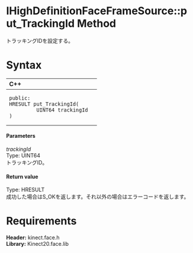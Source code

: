 IHighDefinitionFaceFrameSource::put\_TrackingId Method  
======================================================  

トラッキングIDを設定する。 <span id="syntaxSection"></span>

Syntax  
======  

<table>
<colgroup>
<col width="100%" />
</colgroup>
<thead>
<tr class="header">
<th align="left">C++</th>
</tr>
</thead>
<tbody>
<tr class="odd">
<td align="left"><pre><code>public:  
HRESULT put_TrackingId(  
         UINT64 trackingId  
)</code></pre></td>
</tr>
</tbody>
</table>

<span id="ID4EG"></span>
#### Parameters  

*trackingId*    
Type: UINT64  
トラッキングID。  

<span id="ID4EP"></span>
#### Return value  

Type: HRESULT  
成功した場合はS_OKを返します。それ以外の場合はエラーコードを返します。  

<span id="requirements"></span>

Requirements  
============  

**Header:** kinect.face.h  
**Library:** Kinect20.face.lib  



<!--Please do not edit the data in the comment block below.-->
<!--
TOCTitle : put_TrackingId Method
RLTitle : IHighDefinitionFaceFrameSource::put_TrackingId Method
KeywordK : put_TrackingId method
KeywordK : IHighDefinitionFaceFrameSource::put_TrackingId method
KeywordF : IHighDefinitionFaceFrameSource::put_TrackingId
KeywordF : put_TrackingId
KeywordF : Microsoft.Kinect.face.IHighDefinitionFaceFrameSource.put_TrackingId(UINT64)
KeywordA : M:Microsoft.Kinect.face.IHighDefinitionFaceFrameSource.put_TrackingId(UINT64)
AssetID : M:Microsoft.Kinect.face.IHighDefinitionFaceFrameSource.put_TrackingId(UINT64)
Locale : en-us
CommunityContent : 1
APIType : Managed
APILocation : 
APIName : Microsoft.Kinect.face.IHighDefinitionFaceFrameSource::put_TrackingId
TargetOS : Windows
TopicType : kbSyntax
DevLang : C++
DocSet : K4Wv2
ProjType : K4Wv2Proj
Technology : Kinect for Windows
Product : Kinect for Windows SDK v2
productversion : 20
-->
